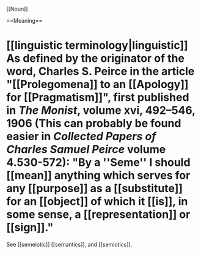 [[Noun]]

==Meaning==
# [[linguistic terminology|linguistic]] As defined by the originator of the word, Charles S. Peirce in the article "[[Prolegomena]] to an [[Apology]] for [[Pragmatism]]", first published in <cite>The Monist</cite>, volume xvi, 492–546, 1906 (This can probably be found easier in <cite>Collected Papers of Charles Samuel Peirce</cite> volume 4.530-572): "By a ''Seme'' I should [[mean]] anything which serves for any [[purpose]] as a [[substitute]] for an [[object]] of which it [[is]], in some sense, a [[representation]] or [[sign]]."

See [[semeiotic]] [[semantics]], and [[semiotics]].